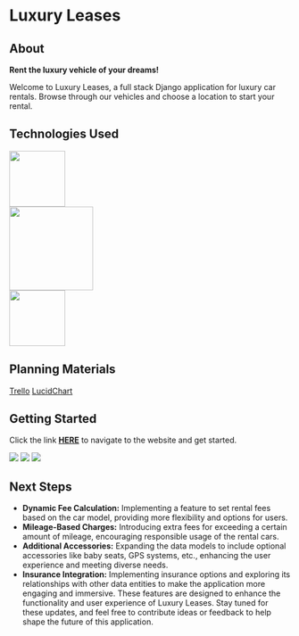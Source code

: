 # Luxury Leases

## About
**Rent the luxury vehicle of your dreams!**

Welcome to Luxury Leases, a full stack Django application for luxury car rentals. Browse through our vehicles and choose a location to start your rental.

## Technologies Used

<img src="https://miro.medium.com/v2/resize:fit:680/1*AgIAtwHs95QViOTpnh7UZg.png" width='100'><br>
<img src="https://1000logos.net/wp-content/uploads/2020/08/PostgreSQL-Logo.png" width='150'><br>
<img src="https://wpmaps.com/wp-content/uploads/2023/12/Mapbox-integration-in-wpmaps-1.png" width='100'>

## Planning Materials

[Trello](https://trello.com/b/zswfN3RK/luxury-leases)
[LucidChart](https://lucid.app/lucidchart/fcef77a4-d32d-46bf-95c8-27a1d0148b64/edit?beaconFlow[…]3&invitationId=inv_5f949718-3979-40ea-bd69-fdd06a159cfe&page=0_0)

## Getting Started 

Click the link **[HERE](https://luxuryleases-fea2a64aa157.herokuapp.com/)** to navigate to the website and get started.

<img src="https://i.imgur.com/R7Fpqge.png">
<img src="https://i.imgur.com/uRMhAFW.png">
<img src="https://i.imgur.com/x42zkNr.png">

## Next Steps

- **Dynamic Fee Calculation:** Implementing a feature to set rental fees based on the car model, providing more flexibility and options for users.
- **Mileage-Based Charges:** Introducing extra fees for exceeding a certain amount of mileage, encouraging responsible usage of the rental cars.
- **Additional Accessories:** Expanding the data models to include optional accessories like baby seats, GPS systems, etc., enhancing the user experience and meeting diverse needs.
- **Insurance Integration:** Implementing insurance options and exploring its relationships with other data entities to make the application more engaging and immersive.
These features are designed to enhance the functionality and user experience of Luxury Leases. Stay tuned for these updates, and feel free to contribute ideas or feedback to help shape the future of this application.
